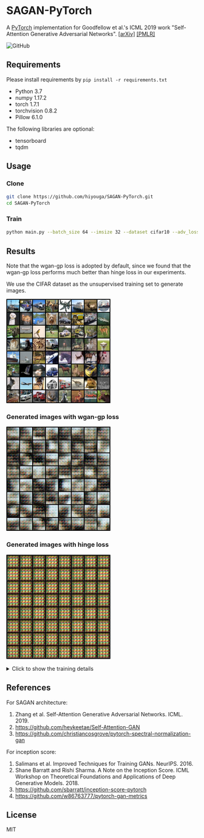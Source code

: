 # SAGAN-PyTorch
A [PyTorch](https://pytorch.org/) implementation for Goodfellow et al.'s ICML 2019 work "Self-Attention Generative Adversarial Networks". [[arXiv]](https://arxiv.org/abs/1805.08318) [[PMLR]](http://proceedings.mlr.press/v97/zhang19d/zhang19d.pdf)

![GitHub](https://img.shields.io/github/license/hiyouga/sagan-pytorch)

## Requirements

Please install requirements by `pip install -r requirements.txt`

- Python 3.7
- numpy 1.17.2
- torch 1.7.1
- torchvision 0.8.2
- Pillow 6.1.0

The following libraries are optional:

- tensorboard
- tqdm

## Usage

### Clone

```bash
git clone https://github.com/hiyouga/SAGAN-PyTorch.git
cd SAGAN-PyTorch
```

### Train

```bash
python main.py --batch_size 64 --imsize 32 --dataset cifar10 --adv_loss wgan-gp
```

## Results

Note that the wgan-gp loss is adopted by default, since we found that the wgan-gp loss performs much better than hinge loss in our experiments.

We use the CIFAR dataset as the unsupervised training set to generate images.

![Real images](assets/real.png)

### Generated images with wgan-gp loss

![Fake images with wgan-gp loss](assets/wgan.gif)

### Generated images with hinge loss

![Fake images with hinge loss](assets/hinge.gif)

<details>
<summary>Click to show the training details</summary>

### Attention weight and Inception score with wgan-gp loss

![Attention weight and Inception score with wgan-gp loss](assets/wgan_score.png)

### Attention weight and Inception score with hinge loss

![Attention weight and Inception score with hinge loss](assets/hinge_score.png)

### Loss curves with wgan-gp loss

![Loss curves with wgan-gp loss](assets/wgan_loss.png)

### Loss curves with hinge loss

![Loss curves with hinge loss](assets/hinge_loss.png)

</details>


## References

For SAGAN architecture:

1. Zhang et al. Self-Attention Generative Adversarial Networks. ICML. 2019.
1. https://github.com/heykeetae/Self-Attention-GAN
1. https://github.com/christiancosgrove/pytorch-spectral-normalization-gan

For inception score:

1. Salimans et al. Improved Techniques for Training GANs. NeurIPS. 2016.
1. Shane Barratt and Rishi Sharma. A Note on the Inception Score. ICML Workshop on Theoretical Foundations and Applications of Deep Generative Models. 2018.
1. https://github.com/sbarratt/inception-score-pytorch
1. https://github.com/w86763777/pytorch-gan-metrics

## License

MIT

